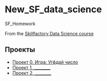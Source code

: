 # New_SF_data_science
SF_Homework

From the [Skillfactory Data Science course](https://skillfactory.ru/data-csientist)

## Проекты

* [Проект 0. Игра: Угфдай число](https://github.com/Batl1x/New_SF_data_science/tree/master)
* [Проект 1. ________](______)
* [Проект 2. ________](______)
